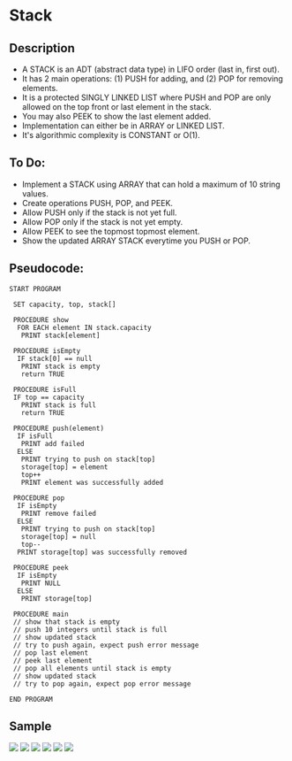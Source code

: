 Stack
=======================

## Description

 - A STACK is an ADT (abstract data type) in LIFO order (last in, first out).
 - It has 2 main operations: (1) PUSH for adding, and (2) POP for removing elements.
 - It is a protected SINGLY LINKED LIST where PUSH and POP are only allowed on the top front or last element in the stack.
 - You may also PEEK to show the last element added.
 - Implementation can either be in ARRAY or LINKED LIST.
 - It's algorithmic complexity is CONSTANT or O(1).

## To Do:

 - Implement a STACK using ARRAY that can hold a maximum of 10 string values.
 - Create operations PUSH, POP, and PEEK.
 - Allow PUSH only if the stack is not yet full.
 - Allow POP only if the stack is not yet empty.
 - Allow PEEK to see the topmost topmost element.
 - Show the updated ARRAY STACK everytime you PUSH or POP.

## Pseudocode:

    START PROGRAM
    
     SET capacity, top, stack[]
    
     PROCEDURE show
      FOR EACH element IN stack.capacity
       PRINT stack[element]
    
     PROCEDURE isEmpty
      IF stack[0] == null
       PRINT stack is empty
       return TRUE
    
     PROCEDURE isFull
     IF top == capacity
       PRINT stack is full
       return TRUE
    
     PROCEDURE push(element)
      IF isFull
       PRINT add failed
      ELSE
       PRINT trying to push on stack[top]
       storage[top] = element
       top++
       PRINT element was successfully added
    
     PROCEDURE pop
      IF isEmpty
       PRINT remove failed
      ELSE
       PRINT trying to push on stack[top]
       storage[top] = null
       top--
      PRINT storage[top] was successfully removed
      
     PROCEDURE peek
      IF isEmpty
       PRINT NULL
      ELSE 
       PRINT storage[top]
    
     PROCEDURE main
     // show that stack is empty
     // push 10 integers until stack is full
     // show updated stack
     // try to push again, expect push error message
     // pop last element
     // peek last element
     // pop all elements until stack is empty
     // show updated stack
     // try to pop again, expect pop error message
    
    END PROGRAM 
    
## Sample

![](https://github.com/lvcc-dsa/Students/blob/master/BSIS/Nedia-Javee/binary-search/Capture3.PNG)
![](https://github.com/lvcc-dsa/Students/blob/master/BSIS/Nedia-Javee/binary-search/Capture4.PNG)
![](https://github.com/lvcc-dsa/Students/blob/master/BSIS/Nedia-Javee/binary-search/Capture5.PNG)
![](https://github.com/lvcc-dsa/Students/blob/master/BSIS/Nedia-Javee/binary-search/Capture6.PNG)
![](https://github.com/lvcc-dsa/Students/blob/master/BSIS/Nedia-Javee/binary-search/Capture7.PNG)
![](https://github.com/lvcc-dsa/Students/blob/master/BSIS/Nedia-Javee/binary-search/Capture8.PNG)
